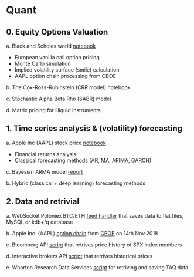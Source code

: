 # Quant

## 0. Equity Options Valuation

a. Black and Scholes world [notebook](https://github.com/0x3W/Quant/blob/master/Black-Scholes%20World.ipynb)
 - European vanilla call option pricing
 - Monte Carlo simulation 
 - Implied volatility surface (smile) calculation
 - AAPL option chain processing from CBOE
 
b. The Cox-Ross-Rubinstein (CRR model) notebook

c. Stochastic Alpha Beta Rho (SABR) model

d. Matrix pricing for illiquid instruments

## 1. Time series analysis & (volatility) forecasting

a. Apple Inc (AAPL) stock price [notebook](https://github.com/0x3W/Quant/blob/master/Time-Series%20Forecasting.ipynb)
- Financial returns analysis
- Classical forecasting methods (AR, MA, ARIMA, GARCH)

c. Bayesian ARMA model [report](https://github.com/0x3W/MSc-Data-Science/blob/master/SDS/SDSII%20-%20Final%20Project%20-%201772953.pdf)

b. Hybrid (classical + deep learning) forecasting methods


 
 ## 2. Data and retrivial
 
a. WebSocket Poloniex BTC/ETH [feed handler](https://github.com/0x3W/Quant/blob/master/Poloniex-BTCETH-SQL-WebSocket-FeedHandler.py) that saves data to flat files, MySQL or kdb+/q database  

b. Apple Inc. (AAPL) [option chain](https://github.com/0x3W/Quant/blob/master/AAPL.dat) from [CBOE](http://www.cboe.com/delayedquote/quote-table) on 14th Nov 2018

c. Bloomberg API [script](https://github.com/0x3W/randomScripts/blob/master/BloombergAPI-SPXmembersHistData.py) that retrives price history of SPX index members

d. Interactive brokers API [script](https://github.com/0x3W/randomScripts/blob/master/IBapi-sample2.R) that retrives historical prices 

e. Wharton Research Data Services [script](https://github.com/0x3W/Quant/blob/master/WRDS.ipynb) for retriving and saving TAQ data
